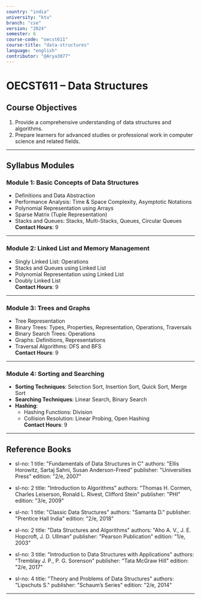 ```yaml
---
country: "india"
university: "ktu"
branch: "cse"
version: "2024"
semester: 6
course-code: "oecst611"
course-title: "data-structures"
language: "english"
contributor: "@Arya3077"
---
```


# OECST611 – Data Structures

## Course Objectives

1. Provide a comprehensive understanding of data structures and algorithms.  
2. Prepare learners for advanced studies or professional work in computer science and related fields.

---

## Syllabus Modules

### Module 1: Basic Concepts of Data Structures

- Definitions and Data Abstraction  
- Performance Analysis: Time & Space Complexity, Asymptotic Notations  
- Polynomial Representation using Arrays  
- Sparse Matrix (Tuple Representation)  
- Stacks and Queues: Stacks, Multi-Stacks, Queues, Circular Queues  
**Contact Hours**: 9

---

### Module 2: Linked List and Memory Management

- Singly Linked List: Operations  
- Stacks and Queues using Linked List  
- Polynomial Representation using Linked List  
- Doubly Linked List  
**Contact Hours**: 9

---

### Module 3: Trees and Graphs

- Tree Representation  
- Binary Trees: Types, Properties, Representation, Operations, Traversals  
- Binary Search Trees: Operations  
- Graphs: Definitions, Representations  
- Traversal Algorithms: DFS and BFS  
**Contact Hours**: 9

---

### Module 4: Sorting and Searching

- **Sorting Techniques**: Selection Sort, Insertion Sort, Quick Sort, Merge Sort  
- **Searching Techniques**: Linear Search, Binary Search  
- **Hashing**:  
  - Hashing Functions: Division  
  - Collision Resolution: Linear Probing, Open Hashing  
**Contact Hours**: 9

---

## Reference Books

 - sl-no: 1
    title: "Fundamentals of Data Structures in C"
    authors: "Ellis Horowitz, Sartaj Sahni, Susan Anderson-Freed"
    publisher: "Universities Press"
    edition: "2/e, 2007"

  - sl-no: 2
    title: "Introduction to Algorithms"
    authors: "Thomas H. Cormen, Charles Leiserson, Ronald L. Rivest, Clifford Stein"
    publisher: "PHI"
    edition: "3/e, 2009"

  - sl-no: 1
    title: "Classic Data Structures"
    authors: "Samanta D."
    publisher: "Prentice Hall India"
    edition: "2/e, 2018"

  - sl-no: 2
    title: "Data Structures and Algorithms"
    authors: "Aho A. V., J. E. Hopcroft, J. D. Ullman"
    publisher: "Pearson Publication"
    edition: "1/e, 2003"

  - sl-no: 3
    title: "Introduction to Data Structures with Applications"
    authors: "Tremblay J. P., P. G. Sorenson"
    publisher: "Tata McGraw Hill"
    edition: "2/e, 2017"

  - sl-no: 4
    title: "Theory and Problems of Data Structures"
    authors: "Lipschuts S."
    publisher: "Schaum’s Series"
    edition: "2/e, 2014"

---
